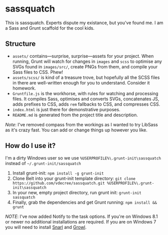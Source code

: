 # sassquatch

This is sassquatch. Experts dispute my existance, but you've found me. I am a Sass and Grunt scaffold for the cool kids.


## Structure

- `assets/` contains—surprise, surprise—assets for your project. When running, Grunt will watch for changes in `images` and `scss` to optimise any SVGs found in `images/src/`, create PNGs from them, and compile your Sass files to CSS. Phew!
- `assets/scss/` is kind of a treasure trove, but hopefully all the SCSS files in there are well-written enough for you to understand. Consider it homework.
- `Gruntfile.js` is the workhorse, with rules for watching and processing files. It compiles Sass, optimises and converts SVGs, concatenates JS, adds prefixes to CSS, adds `rem` fallbacks to CSS, and compresses CSS.
- `index.html` is just there for demonstrative purposes.
- `README.md` is generated from the project title and description.

*Note*: I've removed compass from the workings as I wanted to try LibSass as it's crazy fast. You can add or change things up however you like. 

## How do I use it?

I'm a dirty Windows user so we use ```%USERPROFILE%\.grunt-init\sassquatch``` instead of ```~/.grunt-init/sassquatch```

1. Install grunt-init: `npm install -g grunt-init`
2. Clone Belt into your grunt-init template directory: `git clone https://github.com/vdecree/sassquatch.git %USERPROFILE%\.grunt-init\sassquatch`
3. In your new, empty project directory, run grunt init: `grunt-init sassquatch`
4. Finally, grab the dependencies and get Grunt running: `npm install && grunt`

*NOTE*: I've now added Notify to the task options. If you're on Windows 8.1 or newer no additional installations are required. If you are on Windows 7 you will need to install [Snarl](http://snarl.fullphat.net/) and [Growl](http://www.growlforwindows.com/gfw/help/growlnotify.aspx).
